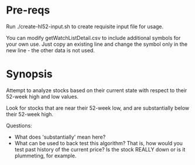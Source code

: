 # Pre-reqs
Run ./create-hl52-input.sh to create requisite input file for usage.

You can modify getWatchListDetail.csv to include additional symbols for your own use. Just copy an existing line and change the symbol only in the new line - the other data is not used.

# Synopsis
Attempt to analyze stocks based on their current state with respect to their 52-week high and low values.

Look for stocks that are near their 52-week low, and are substantially below their 52-week high.

Questions:

- What does 'substantially' mean here?
- What can be used to back test this algorithm? That is, how would you test past history of the current price? Is the stock REALLY down or is it plummeting, for example.

